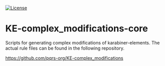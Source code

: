 [![License](https://img.shields.io/badge/license-Public%20Domain-blue.svg)](https://github.com/pqrs-org/KE-complex_modifications-core/blob/main/LICENSE.md)

# KE-complex_modifications-core

Scripts for generating complex modifications of karabiner-elements.
The actual rule files can be found in the following repository.

<https://github.com/pqrs-org/KE-complex_modifications>
